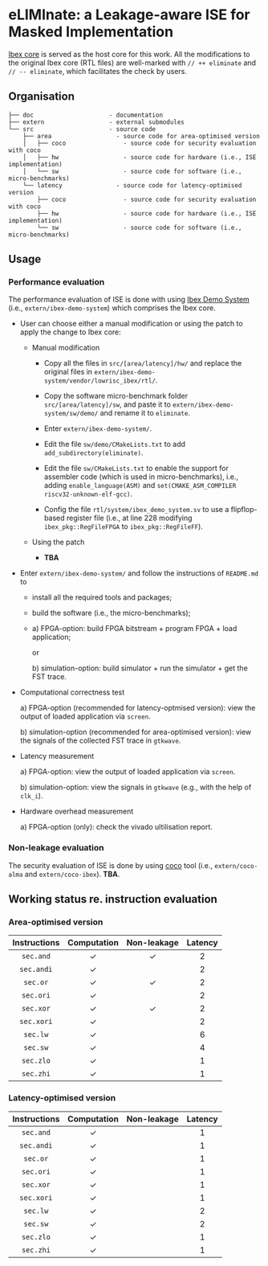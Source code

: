 # eLIMInate: a Leakage-aware ISE for Masked Implementation

[Ibex core](https://github.com/lowRISC/ibex) is served as the host core for this work.
All the modifications to the original Ibex core (RTL files) are well-marked with
`// ++ eliminate` and `// -- eliminate`, which facilitates 
the check by users. 

<!--- ==================================================================== --->

## Organisation
```
├── doc                     - documentation
├── extern                  - external submodules
└── src                     - source code
    ├── area                  - source code for area-optimised version 
    │   ├── coco                - source code for security evaluation with coco     
    │   ├── hw                  - source code for hardware (i.e., ISE implementation)
    │   └── sw                  - source code for software (i.e., micro-benchmarks)
    └── latency               - source code for latency-optimised version
        ├── coco                - source code for security evaluation with coco     
        ├── hw                  - source code for hardware (i.e., ISE implementation)
        └── sw                  - source code for software (i.e., micro-benchmarks)
```

<!--- ==================================================================== --->

## Usage

### Performance evaluation

The performance evaluation of ISE is done with using [Ibex Demo System](https://github.com/lowRISC/ibex-demo-system) (i.e., `extern/ibex-demo-system`) which comprises the Ibex core.

- User can choose either a manual modification or using the patch to apply the change to Ibex core:

  - Manual modification

    - Copy all the files in `src/[area/latency]/hw/` and replace the original files in `extern/ibex-demo-system/vendor/lowrisc_ibex/rtl/`.

    - Copy the software micro-benchmark folder `src/[area/latency]/sw`, and paste it to `extern/ibex-demo-system/sw/demo/` and rename it to `eliminate`.

    - Enter `extern/ibex-demo-system/`.

    - Edit the file `sw/demo/CMakeLists.txt` to add `add_subdirectory(eliminate)`.

    - Edit the file `sw/CMakeLists.txt` to enable the support for assembler code (which is used in micro-benchmarks), i.e., adding `enable_language(ASM)` and `set(CMAKE_ASM_COMPILER riscv32-unknown-elf-gcc)`.

    - Config the file `rtl/system/ibex_demo_system.sv` to use a flipflop-based register file (i.e., at line 228 modifying `ibex_pkg::RegFileFPGA` to `ibex_pkg::RegFileFF`).

  - Using the patch

    - **TBA**

- Enter `extern/ibex-demo-system/` and follow the instructions of `README.md` to 
  - install all the required tools and packages;
  - build the software (i.e., the micro-benchmarks);
  -  a) FPGA-option: build FPGA bitstream + program FPGA + load application; 

     or

     b) simulation-option: build simulator + run the simulator + get the FST trace.

- Computational correctness test

  a) FPGA-option (recommended for latency-optmised version): view the output of loaded application via `screen`.

  b) simulation-option (recommended for area-optimised version): view the signals of the collected FST trace in `gtkwave`. 

- Latency measurement

  a) FPGA-option: view the output of loaded application via `screen`.

  b) simulation-option: view the signals in `gtkwave` (e.g., with the help of `clk_i`).

- Hardware overhead measurement

  a) FPGA-option (only): check the vivado ultilisation report.

### Non-leakage evaluation 

The security evaluation of ISE is done by using [coco](https://github.com/IAIK/coco-alma) tool 
(i.e., `extern/coco-alma` and `extern/coco-ibex`).
**TBA**.

<!--- ==================================================================== --->

## Working status re. instruction evaluation

### Area-optimised version 

| Instructions | Computation | Non-leakage | Latency | 
| :----------: | :---------: | :---------: | :-----: |
| `sec.and`    |     &check; |     &check; |       2 |
| `sec.andi`   |     &check; |             |       2 |
| `sec.or`     |     &check; |     &check; |       2 |
| `sec.ori`    |     &check; |             |       2 |
| `sec.xor`    |     &check; |     &check; |       2 |
| `sec.xori`   |     &check; |             |       2 |
| `sec.lw`     |     &check; |             |       6 |
| `sec.sw`     |     &check; |             |       4 |
| `sec.zlo`    |     &check; |             |       1 |
| `sec.zhi`    |     &check; |             |       1 |

### Latency-optimised version 

| Instructions | Computation | Non-leakage | Latency | 
| :----------: | :---------: | :---------: | :-----: |
| `sec.and`    |     &check; |             |       1 |
| `sec.andi`   |     &check; |             |       1 |
| `sec.or`     |     &check; |             |       1 |
| `sec.ori`    |     &check; |             |       1 |
| `sec.xor`    |     &check; |             |       1 |
| `sec.xori`   |     &check; |             |       1 |
| `sec.lw`     |     &check; |             |       2 |
| `sec.sw`     |     &check; |             |       2 |
| `sec.zlo`    |     &check; |             |       1 |
| `sec.zhi`    |     &check; |             |       1 |

<!--- ==================================================================== --->
